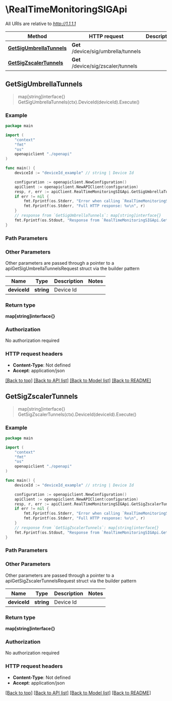 # \RealTimeMonitoringSIGApi

All URIs are relative to *http://1.1.1.1*

Method | HTTP request | Description
------------- | ------------- | -------------
[**GetSigUmbrellaTunnels**](RealTimeMonitoringSIGApi.md#GetSigUmbrellaTunnels) | **Get** /device/sig/umbrella/tunnels | 
[**GetSigZscalerTunnels**](RealTimeMonitoringSIGApi.md#GetSigZscalerTunnels) | **Get** /device/sig/zscaler/tunnels | 



## GetSigUmbrellaTunnels

> map[string]interface{} GetSigUmbrellaTunnels(ctx).DeviceId(deviceId).Execute()





### Example

```go
package main

import (
    "context"
    "fmt"
    "os"
    openapiclient "./openapi"
)

func main() {
    deviceId := "deviceId_example" // string | Device Id

    configuration := openapiclient.NewConfiguration()
    apiClient := openapiclient.NewAPIClient(configuration)
    resp, r, err := apiClient.RealTimeMonitoringSIGApi.GetSigUmbrellaTunnels(context.Background()).DeviceId(deviceId).Execute()
    if err != nil {
        fmt.Fprintf(os.Stderr, "Error when calling `RealTimeMonitoringSIGApi.GetSigUmbrellaTunnels``: %v\n", err)
        fmt.Fprintf(os.Stderr, "Full HTTP response: %v\n", r)
    }
    // response from `GetSigUmbrellaTunnels`: map[string]interface{}
    fmt.Fprintf(os.Stdout, "Response from `RealTimeMonitoringSIGApi.GetSigUmbrellaTunnels`: %v\n", resp)
}
```

### Path Parameters



### Other Parameters

Other parameters are passed through a pointer to a apiGetSigUmbrellaTunnelsRequest struct via the builder pattern


Name | Type | Description  | Notes
------------- | ------------- | ------------- | -------------
 **deviceId** | **string** | Device Id | 

### Return type

**map[string]interface{}**

### Authorization

No authorization required

### HTTP request headers

- **Content-Type**: Not defined
- **Accept**: application/json

[[Back to top]](#) [[Back to API list]](../README.md#documentation-for-api-endpoints)
[[Back to Model list]](../README.md#documentation-for-models)
[[Back to README]](../README.md)


## GetSigZscalerTunnels

> map[string]interface{} GetSigZscalerTunnels(ctx).DeviceId(deviceId).Execute()





### Example

```go
package main

import (
    "context"
    "fmt"
    "os"
    openapiclient "./openapi"
)

func main() {
    deviceId := "deviceId_example" // string | Device Id

    configuration := openapiclient.NewConfiguration()
    apiClient := openapiclient.NewAPIClient(configuration)
    resp, r, err := apiClient.RealTimeMonitoringSIGApi.GetSigZscalerTunnels(context.Background()).DeviceId(deviceId).Execute()
    if err != nil {
        fmt.Fprintf(os.Stderr, "Error when calling `RealTimeMonitoringSIGApi.GetSigZscalerTunnels``: %v\n", err)
        fmt.Fprintf(os.Stderr, "Full HTTP response: %v\n", r)
    }
    // response from `GetSigZscalerTunnels`: map[string]interface{}
    fmt.Fprintf(os.Stdout, "Response from `RealTimeMonitoringSIGApi.GetSigZscalerTunnels`: %v\n", resp)
}
```

### Path Parameters



### Other Parameters

Other parameters are passed through a pointer to a apiGetSigZscalerTunnelsRequest struct via the builder pattern


Name | Type | Description  | Notes
------------- | ------------- | ------------- | -------------
 **deviceId** | **string** | Device Id | 

### Return type

**map[string]interface{}**

### Authorization

No authorization required

### HTTP request headers

- **Content-Type**: Not defined
- **Accept**: application/json

[[Back to top]](#) [[Back to API list]](../README.md#documentation-for-api-endpoints)
[[Back to Model list]](../README.md#documentation-for-models)
[[Back to README]](../README.md)

